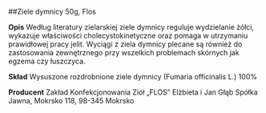 ##Ziele dymnicy 50g, Flos

**Opis** Według literatury zielarskiej ziele dymnicy reguluje wydzielanie żółci, wykazuje właściwości cholecystokinetyczne oraz pomaga w utrzymaniu prawidłowej pracy jelit. Wyciągi z ziela dymnicy plecane są również do zastosowania zewnętrznego przy wszelkich problemach skórnych jak egzema czy łuszczyca.

**Skład** Wysuszone rozdrobnione ziele dymnicy (Fumaria officinalis L.) 100%

**Producent** Zakład Konfekcjonowania Ziół „FLOS” Elżbieta i Jan Głąb Spółka Jawna, Mokrsko 118, 98-345 Mokrsko
